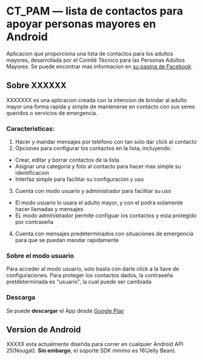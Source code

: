 # CT_PAM &mdash; lista de contactos para apoyar personas mayores en Android

Aplicacion que proporciona una lista de contactos para los adultos mayores, desarrollada por el 
Comité Técnico para las Personas Adultos Mayores. Se puede encontrar mas informacion en [su pagina de Facebook](https://www.facebook.com/ctpam/).

## Sobre XXXXXX
 
XXXXXXX es una aplicacion creada con la intencion de brindar al adulto mayor una forma rapida y simple de mantenerse en contacto con sus seres queridos o servicios de emergencia.   

### Caracteristicas:
1. Hacer y mandar mensajes por telefono con tan solo dar click al contacto
2. Opciones para configurar los contactos en la lista, incluyendo:
  * Crear, editar y borrar contactos de la lista
  * Asignar una categoria y foto al contacto para hacer mas simple su identificacion
  * Interfaz simple para facilitar su configuracion y uso
3. Cuenta con modo usuario y administrador para facilitar su uso
  * El modo usuario lo usara el adulto mayor, y con el podra solamente hacer llamadas y mensajes
  * EL modo administrador permite configuar los contactos y esta protegido por contraseña
4. Cuenta con mensajes predeterminados con situaciones de emergencia para que se puedan mandar rapidamente

### Sobre el modo usuario

Para acceder al modo usuario, solo basta con darle click a la llave de configuraciones. Para proteger los contactos dados, la contraseña pretdeterminada es "usuario", la cual puede ser cambiada

### Descarga

 Se puede **descargar** el App desde [Google Play](https://play.google.com/store/apps/)

## Version de Android

XXXXX esta actualmente diseñda para correr en cualquier Android API 25(Nougat). **Sin embargo**, el soporte SDK minimo es 16(Jelly Bean).

